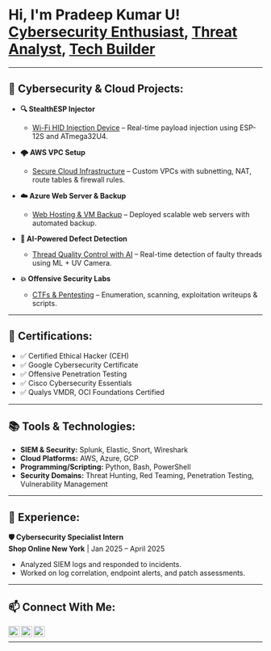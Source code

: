 <h1>Hi, I'm Pradeep Kumar U! <br/>
<a href="https://github.com/YOUR-GITHUB">Cybersecurity Enthusiast</a>, 
<a href="https://www.linkedin.com/in/pradeep-kumar-u-32b669224/">Threat Analyst</a>, 
<a href="mailto:pradeep4431k@gmail.com">Tech Builder</a></h1>

---

<h2>🔐 Cybersecurity & Cloud Projects:</h2>

- <b>🔍 StealthESP Injector</b>  
  - [Wi-Fi HID Injection Device](https://github.com/YOUR-GITHUB/StealthESP-Injector) – Real-time payload injection using ESP-12S and ATmega32U4.
  
- <b>🌩️ AWS VPC Setup</b>  
  - [Secure Cloud Infrastructure](https://github.com/YOUR-GITHUB/AWS-VPC-Setup) – Custom VPCs with subnetting, NAT, route tables & firewall rules.

- <b>☁️ Azure Web Server & Backup</b>  
  - [Web Hosting & VM Backup](https://github.com/YOUR-GITHUB/Azure-Webserver-Backup) – Deployed scalable web servers with automated backup.

- <b>🤖 AI-Powered Defect Detection</b>  
  - [Thread Quality Control with AI](https://github.com/YOUR-GITHUB/AI-Defect-Detection) – Real-time detection of faulty threads using ML + UV Camera.

- <b>💥 Offensive Security Labs</b>  
  - [CTFs & Pentesting](https://github.com/YOUR-GITHUB/Offensive-Security-Labs) – Enumeration, scanning, exploitation writeups & scripts.

---

<h2>📜 Certifications:</h2>

- ✅ Certified Ethical Hacker (CEH)
- ✅ Google Cybersecurity Certificate
- ✅ Offensive Penetration Testing
- ✅ Cisco Cybersecurity Essentials
- ✅ Qualys VMDR, OCI Foundations Certified

---

<h2>📚 Tools & Technologies:</h2>

- **SIEM & Security:** Splunk, Elastic, Snort, Wireshark  
- **Cloud Platforms:** AWS, Azure, GCP  
- **Programming/Scripting:** Python, Bash, PowerShell  
- **Security Domains:** Threat Hunting, Red Teaming, Penetration Testing, Vulnerability Management

---

<h2>💼 Experience:</h2>

**🛡️ Cybersecurity Specialist Intern**  
**Shop Online New York** | Jan 2025 – April 2025
- Analyzed SIEM logs and responded to incidents.  
- Worked on log correlation, endpoint alerts, and patch assessments.  

---

<h2>📫 Connect With Me:</h2>

[<img align="left" alt="Pradeep Kumar | LinkedIn" width="22px" src="https://cdn.jsdelivr.net/npm/simple-icons@v3/icons/linkedin.svg" />][linkedin]
[<img align="left" alt="Pradeep Kumar | GitHub" width="22px" src="https://cdn.jsdelivr.net/npm/simple-icons@v3/icons/github.svg" />][github]
[<img align="left" alt="Pradeep Kumar | Email" width="22px" src="https://cdn.jsdelivr.net/npm/simple-icons@v3/icons/gmail.svg" />][email]

<br/>

[linkedin]: https://www.linkedin.com/in/pradeep-kumar-u-32b669224/
[github]: https://github.com/Pradeepkumaru-cyber/
[email]: mailto:pradeepkumaru.cyber@gmail.com

---

<!--
**pradeepkumaru/pradeepkumaru** is a ✨ _special_ ✨ repository because its `README.md` (this file) appears on your GitHub profile.

Here are some ideas to get you started:

- 🌱 I’m currently learning: Red Teaming
- 💬 Ask me about: Cyber Security Specalist
- 📫 Reach me at: pradeepkumaru.cyber@gmail.com
- ⚡ Fun fact: I built a StealthESP Injector!
-->
